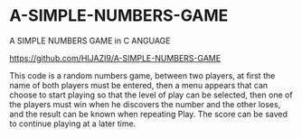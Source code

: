 # A-SIMPLE-NUMBERS-GAME
A SIMPLE NUMBERS GAME in C ANGUAGE

https://github.com/HIJAZI9/A-SIMPLE-NUMBERS-GAME

This code is a random numbers game, between two players, at first the name of both players must be entered, then a menu appears that can choose to start playing so that the level of play can be selected, then one of the players must win when he discovers the number and the other loses, and the result can be known when repeating  Play. 
The score can be saved to continue playing at a later time.
